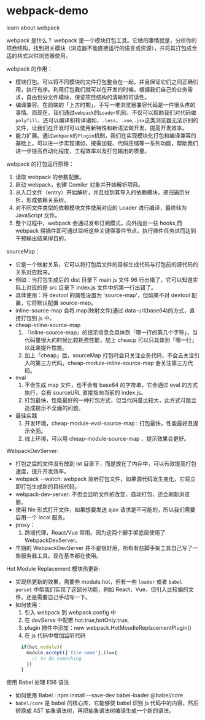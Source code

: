 # webpack-demo

learn about webpack

webpack 是什么？
webpack 是一个模块打包工具。它做的事情就是，分析你的项目结构，找到相关模块（浏览器不能直接运行的语言或资源），并将其打包成合适的格式以供浏览器使用。

webpack 的作用：

- 模块打包。可以将不同模块的文件打包整合在一起，并且保证它们之间正确引用，执行有序。利用打包我们就可以在开发的时候，根据我们自己的业务需求，自由划分文件模块，保证项目结构的清晰和可读性。
- 编译兼容。在前端的「上古时期」，手写一堆浏览器兼容代码是一件很头疼的事情。而现在，我们通过`webpack`的`Loader`机制，不仅可以帮助我们对代码做`polyfill`，还可以编译和转译诸如，`.less`、`.vue`,`.jsx`这类浏览器无法识别的文件，让我们在开发时可以使用新特性和新语法做开发，提高开发效率。
- 能力扩展。通过`webpack`的`Plugin`机制，我们在实现模块化打包和编译兼容的基础上，可以进一步实现诸如，按需加载、代码压缩等一系列功能，帮助我们进一步提高自动化程度，工程效率以及打包输出的质量。

webpack 的打包运行原理：

1. 读取 webpack 的参数配置。
2. 启动 webpack，创建 Comiler 对象并开始解析项目。
3. 从入口文件（entry）开始解析，并且找到其导入的依赖模块，递归遍历分析，形成依赖关系树。
4. 对不同文件类型的依赖模块文件使用对应的 Loader 进行编译，最终转为 JavaScript 文件。
5. 整个过程中，webpack 会通过发布订阅模式，向外抛出一些 hooks,而 webpack 得插件即可通过监听这些关键得事件节点，执行插件任务进而达到干预输出结果得目的。

sourceMap：

- 它是一个映射关系，它可以将打包后文件的目标生成代码与打包前的源代码的关系对应起来。
- 例如：当打包生成后的 dist 目录下 main.js 文件 96 行出错了，它可以知道实际上对应的是 src 目录下 index.js 文件中的第一行出错了。
- 具体使用：将 devtool 的属性设置为 'source-map'，但如果不对 devtool 配置，它将默认配置 source-map。
- inline-source-map 会将.map(映射文件)通过 data-url(base64)的方式，直接打包到 js 中。
- cheap-inline-source-map
  1. 『inline-source-map』的提示信息会具体到「哪一行的第几个字符」，当代码量很大的时候比较耗费性能，加上 cheacp 可以只具体到「哪一行」以此来提升性能。
  2. 加上「cheap」后，sourceMap 打包时会只关注业务代码，不会去关注引入的第三方代码。cheap-module-inline-source-map 会关注第三方代码。
- eval
  1. 不会生成.map 文件，也不会有 base64 的字符串，它会通过 eval 的方式执行，会有 sourceURL 直接指向当前的 index.js。
  2. 打包最快，性能最好的一种打包方式，但当代码量比较大，此方式可能会造成提示不全面的问题。
- 最佳实践
  1. 开发环境，cheap-module-eval-source-map : 打包最快，性能最好且提示全面。
  2. 线上环境，可以用 cheap-module-source-map ，提示效果会更好。

WebpackDevServer:

- 打包之后的文件没有放到 ist 目录下，而是放在了内存中，可以有效提高打包速度，提升开发效率。
- webpack --watch: webpack 监听打包文件，如果源代码发生变化，它将立即打包生成新的目标代码。
- webpack-dev-server: 不但会监听文件的改变，自动打包，还会刷新浏览器。
- 使用 file 形式打开文件，如果想要发送 ajax 请求是不可能的，所以我们需要启用一个 local 服务。
- proxy：
  1. 跨域代理，React/Vue 常用。因为这两个脚手架底层使用了 WebpackDevServer。
- 早期的 WebpackDevServer 并不是很好用，所有有些脚手架工具自己写了一些服务器工具。现在基本都在使用。

Hot Module Replacement 模块热更新:

- 实现热更新的效果，需要些 module.hot，但有一些 `loader` 或者 `babel perset` 中帮我们实现了这部分功能，例如 React，Vue，但引入比较偏的文件，还是需要自己手动写一下。
- 如何使用：
  1. 引入 webpack 到 webpack.config 中
  2. 在 devServe 中配置 hot:true,hotOnly:true,
  3. plugin 插件中添加：new webpack.HotMoudleReplacementPlugin()
  4. 在 js 代码中增加监听代码
  ```js
    if(hot.module){
      module.accept({'file name'},()=>{
        // to do something
      })
    }
  ```

使用 Babel 处理 ES6 语法

- 如何使用 Babel : npm install --save-dev babel-loader @babel/core
- `babel/core` 是 babel 的核心库，它能够使 babel 识别 js 代码中的内容，然后转换成 AST 抽象语法树，再把抽象语法树编译生成一个新的语法。
